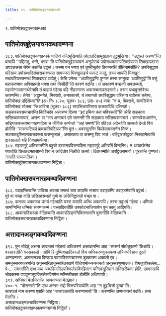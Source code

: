 ```yaml
---
title: ०९. पातिमोक्खट्ठपनक्खन्धको

---
```

९. पातिमोक्खट्ठपनक्खन्धको  


## पातिमोक्खुद्देसयाचनकथावण्णना

३८३. पातिमोक्खट्ठपनक्खन्धके पाळियं नन्दिमुखियाति ओदातदिसामुखताय तुट्ठमुखिया। ‘‘उद्धस्तं अरुण’’न्ति वत्वापि ‘‘उद्दिसतु, भन्ते, भगवा’’ति पातिमोक्खुद्देसयाचनं अनुपोसथे उपोसथकरणपटिक्खेपस्स सिक्खापदस्स अपञ्ञत्तत्ता थेरेन कतन्ति दट्ठब्बं। कस्मा पन भगवा एवं तुण्हीभूतोव तियामरत्तिं वीतिनामेसीति? अपरिसुद्धाय परिसाय उपोसथादिसंवासकरणस्स सावज्जतं भिक्खुसङ्घे पाकटं कातुं, तञ्च आयतिं भिक्खूनं तथापटिपज्जनत्थं सिक्खापदं ञापेतुं। केचि पनेत्थ ‘‘अपरिसुद्धम्पि पुग्गलं तस्स सम्मुखा ‘अपरिसुद्धो’ति वत्तुं महाकरुणाय अविसहन्तो भगवा तथा निसीदी’’ति कारणं वदन्ति। तं अकारणं पच्छापि अवत्तब्बतो, महामोग्गल्लानत्थेरेनापि तं बाहायं गहेत्वा बहि नीहरणस्स अकत्तब्बतापसङ्गतो। तस्मा यथावुत्तमेवेत्थ कारणन्ति। तेनेव ‘‘अट्ठानमेतं, भिक्खवे, अनवकासो, यं तथागतो अपरिसुद्धाय परिसाय उपोसथं करेय्य, पातिमोक्खं उद्दिसेय्या’’ति (अ॰ नि॰ ८.२०; चूळव॰ ३८६; उदा॰ ४५) वत्वा ‘‘न च, भिक्खवे, सापत्तिकेन पातिमोक्खं सोतब्ब’’न्तिआदिना (चूळव॰ ३८६) सापत्तिकपरिसाय कत्तब्बविधि दस्सितो।  
सङ्कस्सरसमाचारन्ति किञ्चिदेव असारुप्पं दिस्वा ‘‘इदं इमिना कतं भविस्सती’’ति परेहि सङ्काय सरितब्बसमाचारं, अत्तना वा ‘‘मम अनाचारं एते जानन्ती’’ति सङ्काय सरितब्बसमाचारं। समणवेसधारणेन, सङ्घिकपच्चयभागगहणादिना च जीविकं कप्पेन्तो ‘‘अहं समणो’’ति पटिञ्ञं अदेन्तोपि अत्थतो देन्तो विय होतीति ‘‘समणपटिञ्ञं ब्रह्मचारिपटिञ्ञ’’न्ति वुत्तं। अवस्सुतन्ति किलेसावस्सनेन तिन्तं। सञ्जातदुस्सिल्यकचवरत्ता कसम्बुजातं , असारताय वा कसम्बु विय जातं। बहिद्वारकोट्ठका निक्खामेत्वाति द्वारसालतो बहि निक्खमापेत्वा।  
३८४. महासमुद्दे अभिरमन्तीति बहुसो दस्सनपविसनादिना महासमुद्दे अभिरतिं विन्दन्ति। न आयतकेनेव पपातोति छिन्नतटमहासोब्भो विय न आदितोव निन्नोति अत्थो। ठितधम्मोति अवट्ठितसभावो। पूरत्तन्ति पुण्णत्तं। नागाति सप्पजातिका।  
पातिमोक्खुद्देसयाचनकथावण्णना निट्ठिता।  


## पातिमोक्खसवनारहकथादिवण्णना

३८६. उदाहरितब्बन्ति पाळिया अवत्वा तमत्थं याय कायचि भासाय उदाहटम्पि उदाहटमेवाति दट्ठब्बं।  
पुरे वा पच्छा वाति ञत्तिआरम्भतो पुब्बे वा ञत्तिनिट्ठानतो पच्छा वा।  
३८७. कतञ्च अकतञ्च उभयं गहेत्वाति यस्स कतापि अत्थि अकतापि। तस्स तदुभयं गहेत्वा। धम्मिकं सामग्गिन्ति धम्मिकं समग्गकम्मं। पच्चादियतीति उक्कोटनाधिप्पायेन पुन कातुं आदियति।  
३८८. आकारादिसञ्ञा वेदितब्बाति आकारलिङ्गनिमित्तनामानि वुत्तानीति वेदितब्बानि।  
पातिमोक्खसवनारहकथादिवण्णना निट्ठिता।  


## अत्तादानअङ्गकथादिवण्णना

३९८. पुन चोदेतुं अत्तना आदातब्बं गहेतब्बं अधिकरणं अत्तादानन्ति आह ‘‘सासनं सोधेतुकामो’’तिआदि। वस्सारत्तोति वस्सकालो। सोपि हि दुब्भिक्खादिकालो विय अधिकरणवूपसमत्थं लज्जिपरिसाय दूरतो आनयनस्स, आगतानञ्च पिण्डाय चरणादिसमाचारस्स दुक्करत्ता अकालो एव।  
समनुस्सरणकरणन्ति अनुस्सरितानुस्सरितक्खणे पीतिपामोज्जजननतो अनुस्सरणुप्पादकं। विगतूपक्किलेस…पे॰… संवत्ततीति एत्थ यथा अब्भहिमादिउपक्किलेसविरहितानं चन्दिमसूरियानं सस्सिरीकता होति, एवमस्सापि चोदकस्स पापपुग्गलूपक्किलेसविगमेन सस्सिरीकता होतीति अधिप्पायो।  
३९९. अधिगतं मेत्तचित्तन्ति अप्पनाप्पत्तं मेत्तझानं।  
४००-१. ‘‘दोसन्तरो’’ति एत्थ अन्तर-सद्दो चित्तपरियायोति आह ‘‘न दुट्ठचित्तो हुत्वा’’ति।  
कारुञ्ञं नाम करुणा एवाति आह ‘‘कारुञ्ञताति करुणाभावो’’ति। करुणन्ति अप्पनाप्पत्तं वदति। तथा मेत्तन्ति।  
अत्तादानअङ्गकथादिवण्णना निट्ठिता।  
पातिमोक्खट्ठपनक्खन्धकवण्णनानयो निट्ठितो।  